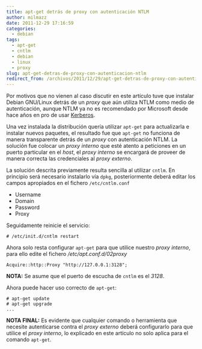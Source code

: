 ```yaml
---
title: apt-get detrás de proxy con autenticación NTLM
author: milmazz
date: 2011-12-29 17:16:59
categories:
  - debian
tags:
  - apt-get
  - cntlm
  - debian
  - linux
  - proxy
slug: apt-get-detras-de-proxy-con-autenticacion-ntlm
redirect_from: /archivos/2011/12/29/apt-get-detras-de-proxy-con-autenticacion-ntlm/
---
```


Por motivos que no vienen al caso discutir en este artículo tuve que instalar
Debian GNU/Linux detrás de un _proxy_ que aún utiliza NTLM como medio de
autenticación, aunque NTLM ya no es recomendado por Microsoft desde hace años en
pro de usar [Kerberos](http://web.mit.edu/kerberos/).

Una vez instalada la distribución quería utilizar `apt-get` para actualizarla e
instalar nuevos paquetes, el resultado fue que `apt-get` no funciona de manera
transparente detrás de un _proxy_ con autenticación NTLM. La solución fue
colocar un _proxy interno_ que esté atento a peticiones en un puerto particular
en el _host_, el _proxy interno_ se encargará de proveer de manera correcta las
credenciales al _proxy externo_.

La solución descrita previamente resulta sencilla al utilizar `cntlm`. En
principio será necesario instalarlo vía `dpkg`, posteriormente deberá editar los
campos apropiados en el fichero `/etc/cntlm.conf`

  * Username
  * Domain
  * Password
  * Proxy

Seguidamente reinicie el servicio:

    # /etc/init.d/cntlm restart

Ahora solo resta configurar `apt-get` para que utilice nuestro _proxy interno_,
para ello edite el fichero _/etc/apt.conf.d/02proxy_

    Acquire::http::Proxy "http://127.0.0.1:3128";

**NOTA:** Se asume que el puerto de escucha de `cntlm` es el _3128_.

Ahora puede hacer uso correcto de `apt-get`:

    # apt-get update
    # apt-get upgrade
    ...

**NOTA FINAL:** Es evidente que cualquier comando o herramienta que necesite
autenticarse contra el _proxy externo_ deberá configurarlo para que utilice el
_proxy interno_, lo explicado en este artículo no solo aplica para el comando
`apt-get`.

